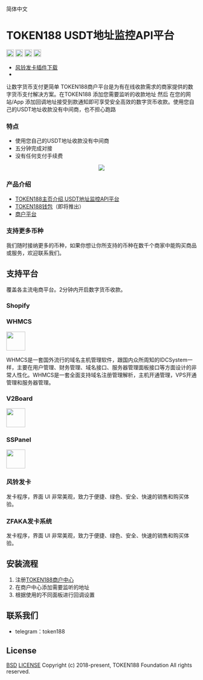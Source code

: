 简体中文 


# TOKEN188 USDT地址监控API平台

<img src="https://www.token188.com/git/git-license.png" height="20px" /></a>
<img src="https://www.token188.com/git/git-build.png" height="20px" /></a>
<img src="https://www.token188.com/git/git-codecov.png" height="20px" /></a>
<img src="https://www.token188.com/git/git-build.png" height="20px" /></a>
- [风铃发卡插件下载](https://github.com/utgpay2/card-system-usdtpay)
- 
让数字货币支付更简单
TOKEN188商户平台是为有在线收款需求的商家提供的数字货币支付解决方案。在TOKEN188 添加您需要监听的收款地址 然后 在您的网站/App 添加回调地址接受到款通知即可享受安全高效的数字货币收款。使用您自己的USDT地址收款没有中间商，也不担心跑路

### 特点
 - 使用您自己的USDT地址收款没有中间商
 - 五分钟完成对接
 - 没有任何支付手续费

<p align="center">
<img src="https://www.token188.com/git/token188webhook.png"/>
</p>

### 产品介绍

 - [TOKEN188主页介绍,USDT地址监控API平台](https://www.token188.com)
 - [TOKEN188钱包](https://www.token188.com)（即将推出）
 - [商户平台](https://www.token188.com/manager)

### 支持更多币种
我们随时接纳更多的币种，如果你想让你所支持的币种在数千个商家中能购买商品或服务，欢迎联系我们。


## 支持平台

覆盖各主流电商平台。2分钟内开启数字货币收款。

### Shopify
### WHMCS

<a href="https://github.com/bitpaydev/bitpayxForWHMCS">
<img src="https://dcdn.mugglepay.com/pay/media/git/whmcs.png" height="50px" style="padding-right: 50px;"/>
</a>

WHMCS是一套国外流行的域名主机管理软件，跟国内众所周知的IDCSystem一样，主要在用户管理、财务管理、域名接口、服务器管理面板接口等方面设计的非常人性化。WHMCS是一套全面支持域名注册管理解析，主机开通管理，VPS开通管理和服务器管理。

### V2Board

<a href="https://github.com/v2board/v2board">
<img src="https://camo.githubusercontent.com/15b835c7ce768a70a7a3c6d9505f895293e92692/68747470733a2f2f757365722d676f6c642d63646e2e786974752e696f2f323031392f31312f31382f313665376631633339623539653532623f773d35303026683d35303026663d706e6726733d3835303535" height="50px" style="padding-right: 50px;"/>
</a>

### SSPanel

<a href="https://github.com/bitpaydev/bitpayx/tree/master/bitpayx">
<img src="https://dcdn.mugglepay.com/pay/media/git/sspanel.png" height="50px" style="padding-right: 50px;"/>
</a>

### 风铃发卡
发卡程序，界面 UI 非常美观，致力于便捷、绿色、安全、快速的销售和购买体验。

### ZFAKA发卡系统  
发卡程序，界面 UI 非常美观，致力于便捷、绿色、安全、快速的销售和购买体验。



## 安装流程
1. 注册[TOKEN188商户中心](https://www.token188.com/manager)
2. 在商户中心添加需要监听的地址
3. 根据使用的不同面板进行回调设置


## 联系我们
 - telegram：token188

## License
[BSD](https://www.wikiwand.com/en/BSD_licenses)
[LICENSE](/LICENSE)
Copyright (c) 2018-present, TOKEN188 Foundation All rights reserved.
